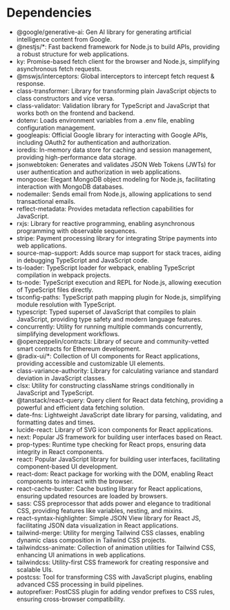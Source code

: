# Dependencies

* @google/generative-ai: Gen AI library for generating artificial intelligence content from Google.
* @nestjs/*: Fast backend framework for Node.js to build APIs, providing a robust structure for web applications.
* ky: Promise-based fetch client for the browser and Node.js, simplifying asynchronous fetch requests.
* @mswjs/interceptors: Global interceptors to intercept fetch request & response.
* class-transformer: Library for transforming plain JavaScript objects to class constructors and vice versa.
* class-validator: Validation library for TypeScript and JavaScript that works both on the frontend and backend.
* dotenv: Loads environment variables from a .env file, enabling configuration management.
* googleapis: Official Google library for interacting with Google APIs, including OAuth2 for authentication and authorization.
* ioredis: In-memory data store for caching and session management, providing high-performance data storage.
* jsonwebtoken: Generates and validates JSON Web Tokens (JWTs) for user authentication and authorization in web applications.
* mongoose: Elegant MongoDB object modeling for Node.js, facilitating interaction with MongoDB databases.
* nodemailer: Sends email from Node.js, allowing applications to send transactional emails.
* reflect-metadata: Provides metadata reflection capabilities for JavaScript.
* rxjs: Library for reactive programming, enabling asynchronous programming with observable sequences.
* stripe: Payment processing library for integrating Stripe payments into web applications.
* source-map-support: Adds source map support for stack traces, aiding in debugging TypeScript and JavaScript code.
* ts-loader: TypeScript loader for webpack, enabling TypeScript compilation in webpack projects.
* ts-node: TypeScript execution and REPL for Node.js, allowing execution of TypeScript files directly.
* tsconfig-paths: TypeScript path mapping plugin for Node.js, simplifying module resolution with TypeScript.
* typescript: Typed superset of JavaScript that compiles to plain JavaScript, providing type safety and modern language features.
* concurrently: Utility for running multiple commands concurrently, simplifying development workflows.
* @openzeppelin/contracts: Library of secure and community-vetted smart contracts for Ethereum development.
* @radix-ui/*: Collection of UI components for React applications, providing accessible and customizable UI elements.
* class-variance-authority: Library for calculating variance and standard deviation in JavaScript classes.
* clsx: Utility for constructing className strings conditionally in JavaScript and TypeScript.
* @tanstack/react-query: Query client for React data fetching, providing a powerful and efficient data fetching solution.
* date-fns: Lightweight JavaScript date library for parsing, validating, and formatting dates and times.
* lucide-react: Library of SVG icon components for React applications.
* next: Popular JS framework for building user interfaces based on React.
* prop-types: Runtime type checking for React props, ensuring data integrity in React components.
* react: Popular JavaScript library for building user interfaces, facilitating component-based UI development.
* react-dom: React package for working with the DOM, enabling React components to interact with the browser.
* react-cache-buster: Cache busting library for React applications, ensuring updated resources are loaded by browsers.
* sass: CSS preprocessor that adds power and elegance to traditional CSS, providing features like variables, nesting, and mixins.
* react-syntax-highlighter: Simple JSON View library for React JS, facilitating JSON data visualization in React applications.
* tailwind-merge: Utility for merging Tailwind CSS classes, enabling dynamic class composition in Tailwind CSS projects.
* tailwindcss-animate: Collection of animation utilities for Tailwind CSS, enhancing UI animations in web applications.
* tailwindcss: Utility-first CSS framework for creating responsive and scalable UIs.
* postcss: Tool for transforming CSS with JavaScript plugins, enabling advanced CSS processing in build pipelines.
* autoprefixer: PostCSS plugin for adding vendor prefixes to CSS rules, ensuring cross-browser compatibility.
